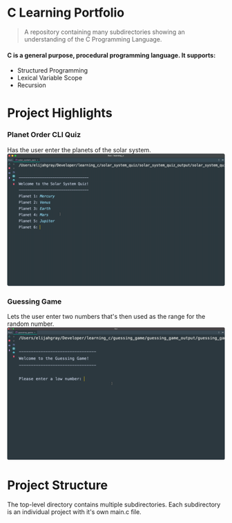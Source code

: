 # C Learning Portfolio
> A repository containing many subdirectories showing an understanding of the C Programming Language.

#### C is a general purpose, procedural programming language. It supports:
* Structured Programming
* Lexical Variable Scope
* Recursion

# Project Highlights

### Planet Order CLI Quiz
Has the user enter the planets of the solar system.
![](solar-system.gif)  

### Guessing Game
Lets the user enter two numbers that's then used as the range for the random number.
![](guessing-game.gif)

# Project Structure
The top-level directory contains multiple subdirectories. Each subdirectory is an individual project with it's own main.c file.  